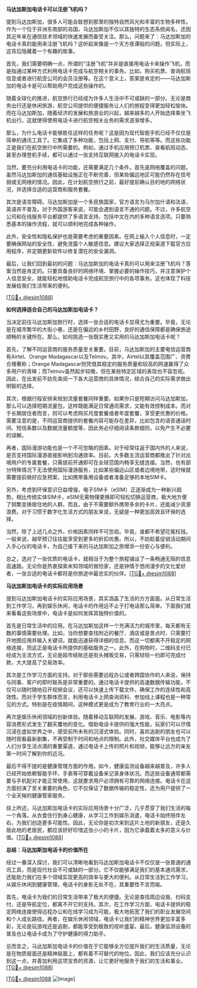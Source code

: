 **马达加斯加电话卡可以注册飞机吗？**

提到马达加斯加，很多人可能会联想到那里的独特自然风光和丰富的生物多样性。作为一个位于非洲东南部的岛国，马达加斯加不仅以其独特的生态系统闻名，还因其近年来在通信技术领域的快速发展而备受关注。那么，问题来了：马达加斯加的电话卡真的能用来注册飞机吗？这听起来像是一个天方夜谭般的问题，但实际上，这背后隐藏着一个有趣的故事。

首先，我们需要明确一点，所谓的“注册飞机”并非是直接用电话卡来操作飞机，而是指通过某种方式利用电话卡完成与航空相关的事务。比如，购买机票、查询航班信息或者进行航空公司的会员注册等。在这个意义上，答案是肯定的——马达加斯加的电话卡是可以帮助用户完成这些操作的。

随着全球化的推进，航空旅行已经成为许多人生活中不可或缺的一部分。无论是商务出行还是休闲旅游，航空公司提供的便捷服务让人们的旅程变得更加轻松愉快。而在马达加斯加，随着经济的发展和旅游业的兴起，越来越多的人开始选择乘坐飞机出行。这就使得使用电话卡进行航空相关业务的需求逐渐增多。

那么，为什么电话卡能够胜任这样的任务呢？这是因为现代智能手机已经不仅仅是简单的通讯工具了。它集成了多种功能，包括上网、支付、导航等等。而这些功能正是我们在航空旅行中所需要的。例如，通过手机应用预订机票、查看航班动态、甚至办理登机手续，都可以通过一张支持互联网接入的电话卡实现。

当然，要充分利用电话卡的功能，还需要满足几个条件。首先是网络覆盖的问题。虽然马达加斯加的通信基础设施正在不断完善，但某些偏远地区可能仍然存在信号弱或无网络的情况。因此，在计划航空旅行之前，最好提前确认目的地的网络状况，并选择合适的运营商和服务套餐。

其次是语言障碍。马达加斯加是一个多民族国家，官方语言为马尔加什语和法语，英语并不普及。对于外国游客来说，可能会遇到语言不通的问题。不过，许多航空公司和在线服务平台都提供了多语言支持，包括中文在内的多种语言选项。只要熟悉基本的操作流程，就可以顺利地完成各种操作。

此外，安全性和隐私保护也是需要考虑的重要因素。在网上输入个人信息时，一定要确保网站的安全性，避免泄露个人敏感信息。建议大家选择正规渠道下载官方应用程序，并定期更新软件以修复潜在的安全漏洞。

最后，让我们回到最初的问题：马达加斯加的电话卡真的可以用来注册飞机吗？答案当然是肯定的。只要具备良好的网络环境、掌握必要的操作技巧，并注意保护个人信息安全，就能轻松地借助电话卡完成航空旅行中的各项事务。这也体现了科技发展给我们生活带来的便利。

[[TG💪+ @esim1088](https://t.me/s/esim1088)]

**如何选择适合自己的马达加斯加电话卡？**

当决定前往马达加斯加旅行时，选择一张合适的电话卡显得尤为重要。毕竟，无论是在城市繁华的大街小巷，还是在偏远的乡村田野，良好的通信保障都是确保旅途顺畅的关键所在。那么，如何挑选一张既实惠又实用的马达加斯加电话卡呢？

首先，了解不同运营商的服务质量至关重要。目前，马达加斯加的主要电信运营商有Airtel、Orange Madagascar以及Telmov。其中，Airtel以其覆盖范围广、资费合理著称；Orange Madagascar则凭借其稳定的服务质量和较高的网速赢得了众多用户的青睐；而Telmov虽然起步较晚，但在某些特定区域的表现也不容忽视。因此，在出发前不妨先查阅一下各大运营商的具体情况，结合自己的实际需求做出明智的选择。

其次，根据行程安排来规划流量套餐同样重要。如果你只是短期访问马达加斯加，那么可以选择短期流量包，这样既能满足日常通讯需求，又能有效控制成本。而对于长期居住者而言，则可以考虑购买月度套餐或者年度套餐，享受更优惠的价格。需要注意的是，不同运营商提供的套餐内容可能存在差异，比如包含的语音通话时间、短信条数以及数据流量额度等，因此务必仔细阅读条款细则，以免产生不必要的误解。

再者，国际漫游功能也是一个不可忽略的因素。对于经常往返于国内外的人来说，是否支持国际漫游直接影响到沟通效率。目前，大多数主流运营商都推出了针对出境用户的专属套餐，只需提前开通即可在全球范围内畅享无缝连接。当然，也有部分特殊情况下无法使用国际漫游服务，比如某些偏远山区或者边境地带，这时候就需要提前做好应急预案，比如携带备用设备或者准备足够的本地SIM卡。

另外，考虑到环保意识日益增强，电子SIM卡（eSIM）正逐渐成为一种新兴趋势。相比传统实体SIM卡，eSIM无需物理更换即可轻松切换运营商，极大地方便了频繁变换居住地的人群。而且，由于不需要额外携带多余的卡片，还能减少资源浪费。对于习惯于数字化生活方式的朋友来说，无疑是一种更加高效且环保的选择。

当然，除了上述几点之外，价格因素同样不可忽视。毕竟，谁都不希望花冤枉钱。一般来说，越早预订往往能享受到更多的折扣优惠。所以，不妨趁着促销活动期间入手心仪的电话卡，为自己接下来的马达加斯加之旅增添一份安心与便利。

总之，选对了一张优质的电话卡，就相当于为整个旅程铺设了一条畅通无阻的信息高速路。无论你是热衷探索未知领域的冒险家，还是钟情于悠闲漫步的文化爱好者，一张合适的电话卡都将是你旅途中最忠实的伙伴。[[TG💪+ @esim1088](https://t.me/s/esim1088)]

**马达加斯加电话卡的实际应用场景**

提到马达加斯加电话卡的实际应用场景，其实涵盖了生活的方方面面。从日常生活到工作学习，再到娱乐休闲，电话卡的作用远不止于打电话那么简单。下面我们就来看看这些场景中，电话卡是如何发挥其独特价值的。

首先是日常生活中的应用。在马达加斯加这样一个充满活力的城市里，每天都有无数的事情需要处理。比如，当你想要查找附近的餐厅、酒店或是景点时，只需要打开地图应用并输入关键词，就能迅速获得详细的信息。而这一切都离不开稳定的网络连接，而这正是电话卡所提供的基础服务之一。此外，在购物时，二维码支付已经成为主流方式，无论是超市结账还是街头摊贩交易，只需轻轻一扫即可完成付款，大大提高了交易效率。

其次是工作学习方面的支持。对于那些需要远程办公或者跨国协作的人来说，保持与同事、客户的即时联系是非常重要的。通过电话卡提供的高速数据传输功能，不仅可以随时随地召开视频会议，还可以快速上传下载文件，确保工作的连续性和高效性。而对于学生群体而言，利用电话卡上网查询资料、参加线上课程也是一种常见的方式。特别是在疫情期间，这种模式更是成为了教育行业的一大亮点。

再次是娱乐休闲领域的创新体验。随着移动互联网的发展，游戏、音乐、电影等内容消费形式发生了翻天覆地的变化。借助电话卡提供的强大性能，玩家们可以尽情沉浸在虚拟世界之中，感受前所未有的沉浸式体验。同时，喜欢追剧的朋友也可以随时观看最新剧集，不再受制于时间和地点的限制。此外，社交媒体平台也成为了人们分享生活点滴的重要渠道，通过电话卡上传的照片和视频，能够让远方的亲友第一时间了解到你的近况。

最后不得不提的是健康管理方面的作用。如今，健康监测设备越来越普及，许多人已经开始依赖智能手环、手表等可穿戴设备来记录身体状况。而这些设备通常都需要与手机配对才能正常使用，这就要求用户必须拥有可靠的网络连接。电话卡在这方面扮演了至关重要的角色，它不仅保证了数据传输的稳定性，还为用户提供了一个全天候的健康管家服务。

综上所述，马达加斯加电话卡的实际应用场景十分广泛，几乎贯穿了我们生活的每一个角落。从衣食住行到身心健康，从学习工作到娱乐消遣，电话卡始终陪伴左右，为我们创造更多可能性。因此，无论你是初次来到这片土地的新朋友，还是久居此地的老居民，都应该好好珍惜这张小小的卡片，因为它承载着太多的意义与价值。[[TG💪+ @esim1088](https://t.me/s/esim1088)]

**总结：马达加斯加电话卡的价值所在**

经过一番深入探讨，我们可以清晰地看到马达加斯加电话卡不仅仅是一张普通的通讯工具，而是现代社会不可或缺的一部分。它不仅能够满足我们的基本通讯需求，还能助力我们在多个领域实现更高的效率与更大的便利。从日常生活到工作学习，从娱乐休闲到健康管理，电话卡的身影无处不在，其重要性不言而喻。

首先，电话卡为我们的日常生活带来了极大的便捷。无论是查找周边设施、扫码支付，还是导航定位，都离不开它的支持。其次，在工作学习方面，电话卡提供的稳定网络连接使得远程办公和在线学习成为可能，极大地拓宽了我们的职业发展空间和个人成长路径。再者，在娱乐休闲领域，电话卡让我们的精神世界更加丰富多彩，无论是玩游戏还是追剧，都能享受到极致的视听盛宴。最后，健康监测设备的普及也让电话卡成为了守护健康的得力助手。

总而言之，马达加斯加电话卡的价值在于它能够全方位提升我们的生活质量，无论是在物质层面还是精神层面上，都有着不可替代的地位。因此，我们应该充分认识到这一点，并善加利用这项宝贵的资源，让它更好地服务于我们的生活和事业。[[TG💪+ @esim1088](https://t.me/s/esim1088)] 

[[TG💪+ @esim1088](https://t.me/s/esim1088) ![Image](https://i.postimg.cc/4NQfJmqS/Snipaste-2025-05-13-00-14-12.png)]